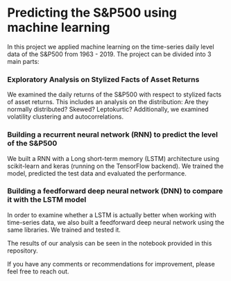 # Predicting the S&P500 using machine learning
In this project we applied machine learning on the time-series daily level data of the S&P500 from 1963 - 2019. 
The project can be divided into 3 main parts: 
### Exploratory Analysis on Stylized Facts of Asset Returns
We examined the daily returns of the S&P500 with respect to stylized facts of asset returns. This includes an analysis on the distribution: Are they normally distributed? Skewed? Leptokurtic? Additionally, we examined volatility clustering and autocorrelations. 

### Building a recurrent neural network (RNN) to predict the level of the S&P500
We built a RNN with a Long short-term memory (LSTM) architecture using scikit-learn and keras (running on the TensorFlow backend). We trained the model, predicted the test data and evaluated the performance. 

### Building a feedforward deep neural network (DNN) to compare it with the LSTM model
In order to examine whether a LSTM is actually better when working with time-series data, we also built a feedforward deep neural network using the same libraries. We trained and tested it.

The results of our analysis can be seen in the notebook provided in this repository. 

If you have any comments or recommendations for improvement, please feel free to reach out. 



